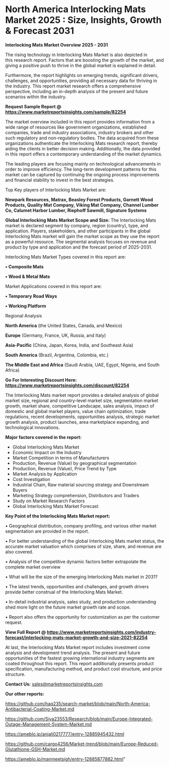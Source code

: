 # North America Interlocking Mats Market 2025 : Size, Insights, Growth & Forecast 2031

<Strong> Interlocking Mats Market Overview 2025 - 2031</strong>

The rising technology in Interlocking Mats Market is also depicted in this research report. Factors that are boosting the growth of the market, and giving a positive push to thrive in the global market is explained in detail.

Furthermore, the report highlights on emerging trends, significant drivers, challenges, and opportunities, providing all necessary data for thriving in the industry. This report market research offers a comprehensive perspective, including an in-depth analysis of the present and future scenarios within the industry.

<strong>Request Sample Report @ <a href=https://www.marketreportsinsights.com/sample/82254>https://www.marketreportsinsights.com/sample/82254</a></strong>

The market overview included in this report provides information from a wide range of resources like government organizations, established companies, trade and industry associations, industry brokers and other such regulatory and non-regulatory bodies. The data acquired from these organizations authenticate the Interlocking Mats research report, thereby aiding the clients in better decision making. Additionally, the data provided in this report offers a contemporary understanding of the market dynamics.

The leading players are focusing mainly on technological advancements in order to improve efficiency. The long-term development patterns for this market can be captured by continuing the ongoing process improvements and financial stability to invest in the best strategies.

Top Key players of Interlocking Mats Market are:

<strong>Newpark Resources, Matrax, Beasley Forest Products, Garnett Wood Products, Quality Mat Company, Viking Mat Company, Channel Lumber Co, Calumet Harbor Lumber, Riephoff Sawmill, Signature Systems</strong>

<strong><b>Global Interlocking Mats Market Scope and Size:</b></strong>
The Interlocking Mats market is declared segment by company, region (country), type, and application. Players, stakeholders, and other participants in the global Interlocking Mats market will gain the market scope as they use the report as a powerful resource. The segmental analysis focuses on revenue and product by type and application and the forecast period of 2025-2031.

Interlocking Mats Market Types covered in this report are:

<strong>• Composite Mats

• Wood & Metal Mats</strong>

Market Applications covered in this report are:

<strong>• Temporary Road Ways

• Working Platform</strong> 

Regional Analysis

<strong>North America</strong> (the United States, Canada, and Mexico)

<strong>Europe</strong> (Germany, France, UK, Russia, and Italy)

<strong>Asia-Pacific</strong> (China, Japan, Korea, India, and Southeast Asia)

<strong>South America</strong> (Brazil, Argentina, Colombia, etc.)

<strong>The Middle East and Africa</strong> (Saudi Arabia, UAE, Egypt, Nigeria, and South Africa)

<strong>Go For Interesting Discount Here: <a href=https://www.marketreportsinsights.com/discount/82254>https://www.marketreportsinsights.com/discount/82254</a></strong>

The Interlocking Mats market report provides a detailed analysis of global market size, regional and country-level market size, segmentation market growth, market share, competitive Landscape, sales analysis, impact of domestic and global market players, value chain optimization, trade regulations, recent developments, opportunities analysis, strategic market growth analysis, product launches, area marketplace expanding, and technological innovations.

<strong><b>Major factors covered in the report:</b></strong>
<ul>
  <li>Global Interlocking Mats Market </li>
  <li>Economic Impact on the Industry</li>
  <li>Market Competition in terms of Manufacturers</li>
  <li>Production, Revenue (Value) by geographical segmentation</li>
  <li>Production, Revenue (Value), Price Trend by Type</li>
  <li>Market Analysis by Application</li>
  <li>Cost Investigation</li>
  <li>Industrial Chain, Raw material sourcing strategy and Downstream Buyers</li>
  <li>Marketing Strategy comprehension, Distributors and Traders</li>
  <li>Study on Market Research Factors</li>
  <li>Global Interlocking Mats Market Forecast</li>
</ul>

<strong><b>Key Point of the Interlocking Mats Market report:</b></strong>

• Geographical distribution, company profiling, and various other market segmentation are provided in the report.

• For better understanding of the global Interlocking Mats market status, the accurate market valuation which comprises of size, share, and revenue are also covered.

• Analysis of the competitive dynamic factors better extrapolate the complete market overview

• What will be the size of the emerging Interlocking Mats market in 2031?

• The latest trends, opportunities and challenges, and growth drivers provide better construal of the Interlocking Mats Market.

• In-detail industrial analysis, sales study, and production understanding shed more light on the future market growth rate and scope.

• Report also offers the opportunity for customization as per the customer request.

<strong><b>View Full Report @ <a href=https://www.marketreportsinsights.com/industry-forecast/interlocking-mats-market-growth-and-size-2021-82254>https://www.marketreportsinsights.com/industry-forecast/interlocking-mats-market-growth-and-size-2021-82254</a></b></strong>


At last, the Interlocking Mats Market report includes investment come analysis and development trend analysis. The present and future opportunities of the fastest growing international industry segments are coated throughout this report. This report additionally presents product specification, manufacturing method, and product cost structure, and price structure.

<strong>Contact Us:</strong>
sales@marketreportsinsights.com

<strong>Our other reports:</strong>

<a href=https://github.com/haq235/search-market/blob/main/North-America-Antibacterial-Coating-Market.md>https://github.com/haq235/search-market/blob/main/North-America-Antibacterial-Coating-Market.md</a>

<a href=https://github.com/Siya23553/Research/blob/main/Europe-Integrated-Outage-Management-System-Market.md>https://github.com/Siya23553/Research/blob/main/Europe-Integrated-Outage-Management-System-Market.md</a>

<a href=https://ameblo.jp/anjali0217777/entry-12885945432.html>https://ameblo.jp/anjali0217777/entry-12885945432.html</a>

<a href=https://github.com/cargo4256/Market-trend/blob/main/Europe-Reduced-Glutathione-GSH-Market.md>https://github.com/cargo4256/Market-trend/blob/main/Europe-Reduced-Glutathione-GSH-Market.md</a>

<a href=https://ameblo.jp/manmeetsigh/entry-12885877882.html>https://ameblo.jp/manmeetsigh/entry-12885877882.html</a>"
